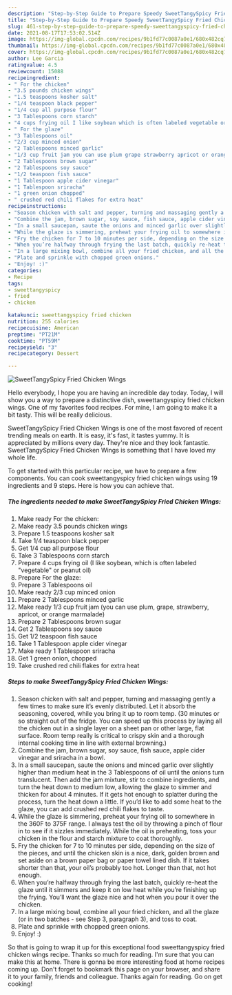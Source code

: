 ```yaml
---
description: "Step-by-Step Guide to Prepare Speedy SweetTangySpicy Fried Chicken Wings"
title: "Step-by-Step Guide to Prepare Speedy SweetTangySpicy Fried Chicken Wings"
slug: 461-step-by-step-guide-to-prepare-speedy-sweettangyspicy-fried-chicken-wings
date: 2021-08-17T17:53:02.514Z
image: https://img-global.cpcdn.com/recipes/9b1fd77c0087a0e1/680x482cq70/sweettangyspicy-fried-chicken-wings-recipe-main-photo.jpg
thumbnail: https://img-global.cpcdn.com/recipes/9b1fd77c0087a0e1/680x482cq70/sweettangyspicy-fried-chicken-wings-recipe-main-photo.jpg
cover: https://img-global.cpcdn.com/recipes/9b1fd77c0087a0e1/680x482cq70/sweettangyspicy-fried-chicken-wings-recipe-main-photo.jpg
author: Lee Garcia
ratingvalue: 4.5
reviewcount: 15088
recipeingredient:
- " For the chicken"
- "3.5 pounds chicken wings"
- "1.5 teaspoons kosher salt"
- "1/4 teaspoon black pepper"
- "1/4 cup all purpose flour"
- "3 Tablespoons corn starch"
- "4 cups frying oil I like soybean which is often labeled vegetable or peanut oil"
- " For the glaze"
- "3 Tablespoons oil"
- "2/3 cup minced onion"
- "2 Tablespoons minced garlic"
- "1/3 cup fruit jam you can use plum grape strawberry apricot or orange marmalade"
- "2 Tablespoons brown sugar"
- "2 Tablespoons soy sauce"
- "1/2 teaspoon fish sauce"
- "1 Tablespoon apple cider vinegar"
- "1 Tablespoon sriracha"
- "1 green onion chopped"
- " crushed red chili flakes for extra heat"
recipeinstructions:
- "Season chicken with salt and pepper, turning and massaging gently a few times to make sure it’s evenly distributed. Let it absorb the seasoning, covered, while you bring it up to room temp. (30 minutes or so straight out of the fridge. You can speed up this process by laying all the chicken out in a single layer on a sheet pan or other large, flat surface. Room temp really is critical to crispy skin and a thorough internal cooking time in line with external browning.)"
- "Combine the jam, brown sugar, soy sauce, fish sauce, apple cider vinegar and sriracha in a bowl."
- "In a small saucepan, saute the onions and minced garlic over slightly higher than medium heat in the 3 Tablespoons of oil until the onions turn translucent. Then add the jam mixture, stir to combine ingredients, and turn the heat down to medium low, allowing the glaze to simmer and thicken for about 4 minutes. If it gets hot enough to splatter during the process, turn the heat down a little. If you’d like to add some heat to the glaze, you can add crushed red chili flakes to taste."
- "While the glaze is simmering, preheat your frying oil to somewhere in the 360F to 375F range. I always test the oil by throwing a pinch of flour in to see if it sizzles immediately. While the oil is preheating, toss your chicken in the flour and starch mixture to coat thoroughly."
- "Fry the chicken for 7 to 10 minutes per side, depending on the size of the pieces, and until the chicken skin is a nice, dark, golden brown and set aside on a brown paper bag or paper towel lined dish. If it takes shorter than that, your oil’s probably too hot. Longer than that, not hot enough."
- "When you’re halfway through frying the last batch, quickly re-heat the glaze until it simmers and keep it on low heat while you’re finishing up the frying. You’ll want the glaze nice and hot when you pour it over the chicken."
- "In a large mixing bowl, combine all your fried chicken, and all the glaze (or in two batches - see Step 3, paragraph 3), and toss to coat."
- "Plate and sprinkle with chopped green onions."
- "Enjoy! :)"
categories:
- Recipe
tags:
- sweettangyspicy
- fried
- chicken

katakunci: sweettangyspicy fried chicken 
nutrition: 255 calories
recipecuisine: American
preptime: "PT21M"
cooktime: "PT59M"
recipeyield: "3"
recipecategory: Dessert

---
```



![SweetTangySpicy Fried Chicken Wings](https://img-global.cpcdn.com/recipes/9b1fd77c0087a0e1/680x482cq70/sweettangyspicy-fried-chicken-wings-recipe-main-photo.jpg)

Hello everybody, I hope you are having an incredible day today. Today, I will show you a way to prepare a distinctive dish, sweettangyspicy fried chicken wings. One of my favorites food recipes. For mine, I am going to make it a bit tasty. This will be really delicious.



SweetTangySpicy Fried Chicken Wings is one of the most favored of recent trending meals on earth. It is easy, it's fast, it tastes yummy. It is appreciated by millions every day. They're nice and they look fantastic. SweetTangySpicy Fried Chicken Wings is something that I have loved my whole life.


To get started with this particular recipe, we have to prepare a few components. You can cook sweettangyspicy fried chicken wings using 19 ingredients and 9 steps. Here is how you can achieve that.

<!--inarticleads1-->

##### The ingredients needed to make SweetTangySpicy Fried Chicken Wings:

1. Make ready  For the chicken:
1. Make ready 3.5 pounds chicken wings
1. Prepare 1.5 teaspoons kosher salt
1. Take 1/4 teaspoon black pepper
1. Get 1/4 cup all purpose flour
1. Take 3 Tablespoons corn starch
1. Prepare 4 cups frying oil (I like soybean, which is often labeled &#34;vegetable&#34; or peanut oil)
1. Prepare  For the glaze:
1. Prepare 3 Tablespoons oil
1. Make ready 2/3 cup minced onion
1. Prepare 2 Tablespoons minced garlic
1. Make ready 1/3 cup fruit jam (you can use plum, grape, strawberry, apricot, or orange marmalade)
1. Prepare 2 Tablespoons brown sugar
1. Get 2 Tablespoons soy sauce
1. Get 1/2 teaspoon fish sauce
1. Take 1 Tablespoon apple cider vinegar
1. Make ready 1 Tablespoon sriracha
1. Get 1 green onion, chopped
1. Take  crushed red chili flakes for extra heat




<!--inarticleads2-->

##### Steps to make SweetTangySpicy Fried Chicken Wings:

1. Season chicken with salt and pepper, turning and massaging gently a few times to make sure it’s evenly distributed. Let it absorb the seasoning, covered, while you bring it up to room temp. (30 minutes or so straight out of the fridge. You can speed up this process by laying all the chicken out in a single layer on a sheet pan or other large, flat surface. Room temp really is critical to crispy skin and a thorough internal cooking time in line with external browning.)
1. Combine the jam, brown sugar, soy sauce, fish sauce, apple cider vinegar and sriracha in a bowl.
1. In a small saucepan, saute the onions and minced garlic over slightly higher than medium heat in the 3 Tablespoons of oil until the onions turn translucent. Then add the jam mixture, stir to combine ingredients, and turn the heat down to medium low, allowing the glaze to simmer and thicken for about 4 minutes. If it gets hot enough to splatter during the process, turn the heat down a little. If you’d like to add some heat to the glaze, you can add crushed red chili flakes to taste.
1. While the glaze is simmering, preheat your frying oil to somewhere in the 360F to 375F range. I always test the oil by throwing a pinch of flour in to see if it sizzles immediately. While the oil is preheating, toss your chicken in the flour and starch mixture to coat thoroughly.
1. Fry the chicken for 7 to 10 minutes per side, depending on the size of the pieces, and until the chicken skin is a nice, dark, golden brown and set aside on a brown paper bag or paper towel lined dish. If it takes shorter than that, your oil’s probably too hot. Longer than that, not hot enough.
1. When you’re halfway through frying the last batch, quickly re-heat the glaze until it simmers and keep it on low heat while you’re finishing up the frying. You’ll want the glaze nice and hot when you pour it over the chicken.
1. In a large mixing bowl, combine all your fried chicken, and all the glaze (or in two batches - see Step 3, paragraph 3), and toss to coat.
1. Plate and sprinkle with chopped green onions.
1. Enjoy! :)




So that is going to wrap it up for this exceptional food sweettangyspicy fried chicken wings recipe. Thanks so much for reading. I'm sure that you can make this at home. There is gonna be more interesting food at home recipes coming up. Don't forget to bookmark this page on your browser, and share it to your family, friends and colleague. Thanks again for reading. Go on get cooking!
